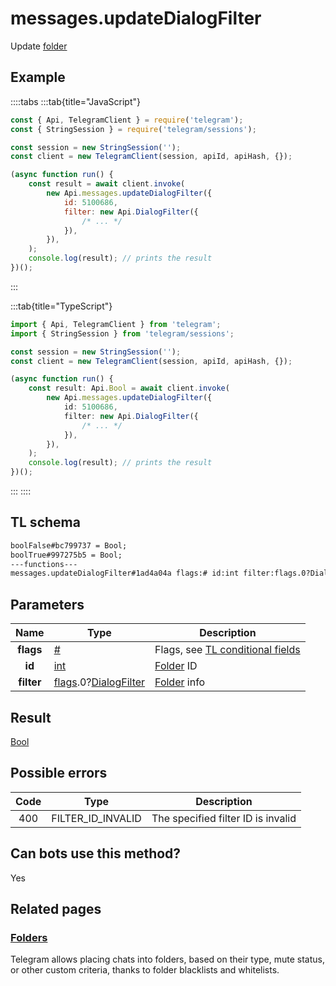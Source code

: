 # messages.updateDialogFilter

Update [folder](https://core.telegram.org/api/folders)

## Example

::::tabs
:::tab{title="JavaScript"}

```js
const { Api, TelegramClient } = require('telegram');
const { StringSession } = require('telegram/sessions');

const session = new StringSession('');
const client = new TelegramClient(session, apiId, apiHash, {});

(async function run() {
    const result = await client.invoke(
        new Api.messages.updateDialogFilter({
            id: 5100686,
            filter: new Api.DialogFilter({
                /* ... */
            }),
        }),
    );
    console.log(result); // prints the result
})();
```

:::

:::tab{title="TypeScript"}

```ts
import { Api, TelegramClient } from 'telegram';
import { StringSession } from 'telegram/sessions';

const session = new StringSession('');
const client = new TelegramClient(session, apiId, apiHash, {});

(async function run() {
    const result: Api.Bool = await client.invoke(
        new Api.messages.updateDialogFilter({
            id: 5100686,
            filter: new Api.DialogFilter({
                /* ... */
            }),
        }),
    );
    console.log(result); // prints the result
})();
```

:::
::::

## TL schema

```txt
boolFalse#bc799737 = Bool;
boolTrue#997275b5 = Bool;
---functions---
messages.updateDialogFilter#1ad4a04a flags:# id:int filter:flags.0?DialogFilter = Bool;
```

## Parameters

|    Name    | Type                                                                                                                                       | Description                                                                                             |
| :--------: | ------------------------------------------------------------------------------------------------------------------------------------------ | ------------------------------------------------------------------------------------------------------- |
| **flags**  | [#](https://core.telegram.org/type/%23)                                                                                                    | Flags, see [TL conditional fields](https://core.telegram.org/mtproto/TL-combinators#conditional-fields) |
|   **id**   | [int](https://core.telegram.org/type/int)                                                                                                  | [Folder](https://core.telegram.org/api/folders) ID                                                      |
| **filter** | [flags](https://core.telegram.org/mtproto/TL-combinators#conditional-fields).0?[DialogFilter](https://core.telegram.org/type/DialogFilter) | [Folder](https://core.telegram.org/api/folders) info                                                    |

## Result

[Bool](https://core.telegram.org/type/Bool)

## Possible errors

| Code | Type              | Description                        |
| :--: | ----------------- | ---------------------------------- |
| 400  | FILTER_ID_INVALID | The specified filter ID is invalid |

## Can bots use this method?

Yes

## Related pages

### [Folders](https://core.telegram.org/api/folders)

Telegram allows placing chats into folders, based on their type, mute status, or other custom criteria, thanks to folder blacklists and whitelists.
